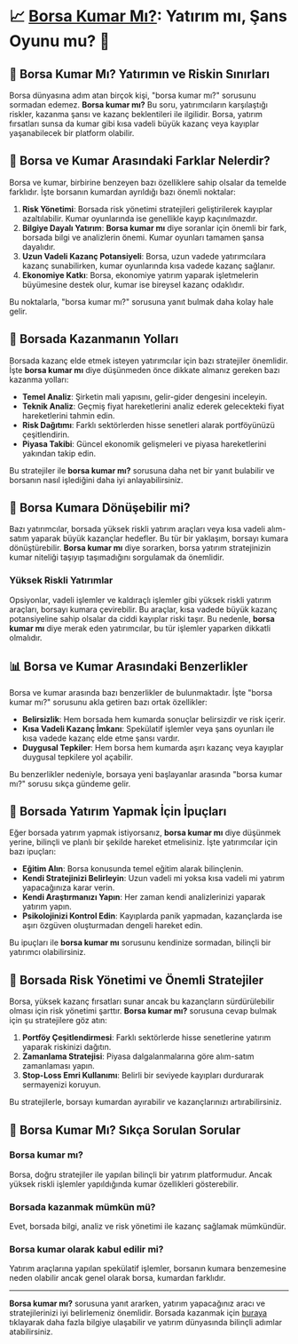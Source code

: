 # 📈 [Borsa Kumar Mı?](https://casinotr.link/gWCRZ4): Yatırım mı, Şans Oyunu mu? 💸

## 🎲 Borsa Kumar Mı? Yatırımın ve Riskin Sınırları
Borsa dünyasına adım atan birçok kişi, "borsa kumar mı?" sorusunu sormadan edemez. **Borsa kumar mı?** Bu soru, yatırımcıların karşılaştığı riskler, kazanma şansı ve kazanç beklentileri ile ilgilidir. Borsa, yatırım fırsatları sunsa da kumar gibi kısa vadeli büyük kazanç veya kayıplar yaşanabilecek bir platform olabilir.

## 🎉 Borsa ve Kumar Arasındaki Farklar Nelerdir?
Borsa ve kumar, birbirine benzeyen bazı özelliklere sahip olsalar da temelde farklıdır. İşte borsanın kumardan ayrıldığı bazı önemli noktalar:

1. **Risk Yönetimi**: Borsada risk yönetimi stratejileri geliştirilerek kayıplar azaltılabilir. Kumar oyunlarında ise genellikle kayıp kaçınılmazdır.
2. **Bilgiye Dayalı Yatırım**: **Borsa kumar mı** diye soranlar için önemli bir fark, borsada bilgi ve analizlerin önemi. Kumar oyunları tamamen şansa dayalıdır.
3. **Uzun Vadeli Kazanç Potansiyeli**: Borsa, uzun vadede yatırımcılara kazanç sunabilirken, kumar oyunlarında kısa vadede kazanç sağlanır.
4. **Ekonomiye Katkı**: Borsa, ekonomiye yatırım yaparak işletmelerin büyümesine destek olur, kumar ise bireysel kazanç odaklıdır.

Bu noktalarla, "borsa kumar mı?" sorusuna yanıt bulmak daha kolay hale gelir.

## 🎰 Borsada Kazanmanın Yolları
Borsada kazanç elde etmek isteyen yatırımcılar için bazı stratejiler önemlidir. İşte **borsa kumar mı** diye düşünmeden önce dikkate almanız gereken bazı kazanma yolları:

- **Temel Analiz**: Şirketin mali yapısını, gelir-gider dengesini inceleyin.
- **Teknik Analiz**: Geçmiş fiyat hareketlerini analiz ederek gelecekteki fiyat hareketlerini tahmin edin.
- **Risk Dağıtımı**: Farklı sektörlerden hisse senetleri alarak portföyünüzü çeşitlendirin.
- **Piyasa Takibi**: Güncel ekonomik gelişmeleri ve piyasa hareketlerini yakından takip edin.

Bu stratejiler ile **borsa kumar mı?** sorusuna daha net bir yanıt bulabilir ve borsanın nasıl işlediğini daha iyi anlayabilirsiniz.

## 💸 Borsa Kumara Dönüşebilir mi?
Bazı yatırımcılar, borsada yüksek riskli yatırım araçları veya kısa vadeli alım-satım yaparak büyük kazançlar hedefler. Bu tür bir yaklaşım, borsayı kumara dönüştürebilir. **Borsa kumar mı** diye sorarken, borsa yatırım stratejinizin kumar niteliği taşıyıp taşımadığını sorgulamak da önemlidir.

### Yüksek Riskli Yatırımlar
Opsiyonlar, vadeli işlemler ve kaldıraçlı işlemler gibi yüksek riskli yatırım araçları, borsayı kumara çevirebilir. Bu araçlar, kısa vadede büyük kazanç potansiyeline sahip olsalar da ciddi kayıplar riski taşır. Bu nedenle, **borsa kumar mı** diye merak eden yatırımcılar, bu tür işlemler yaparken dikkatli olmalıdır.

## 📊 Borsa ve Kumar Arasındaki Benzerlikler
Borsa ve kumar arasında bazı benzerlikler de bulunmaktadır. İşte "borsa kumar mı?" sorusunu akla getiren bazı ortak özellikler:

- **Belirsizlik**: Hem borsada hem kumarda sonuçlar belirsizdir ve risk içerir.
- **Kısa Vadeli Kazanç İmkanı**: Spekülatif işlemler veya şans oyunları ile kısa vadede kazanç elde etme şansı vardır.
- **Duygusal Tepkiler**: Hem borsa hem kumarda aşırı kazanç veya kayıplar duygusal tepkilere yol açabilir.

Bu benzerlikler nedeniyle, borsaya yeni başlayanlar arasında "borsa kumar mı?" sorusu sıkça gündeme gelir.

## 🏅 Borsada Yatırım Yapmak İçin İpuçları
Eğer borsada yatırım yapmak istiyorsanız, **borsa kumar mı** diye düşünmek yerine, bilinçli ve planlı bir şekilde hareket etmelisiniz. İşte yatırımcılar için bazı ipuçları:

- **Eğitim Alın**: Borsa konusunda temel eğitim alarak bilinçlenin.
- **Kendi Stratejinizi Belirleyin**: Uzun vadeli mi yoksa kısa vadeli mi yatırım yapacağınıza karar verin.
- **Kendi Araştırmanızı Yapın**: Her zaman kendi analizlerinizi yaparak yatırım yapın.
- **Psikolojinizi Kontrol Edin**: Kayıplarda panik yapmadan, kazançlarda ise aşırı özgüven oluşturmadan dengeli hareket edin.

Bu ipuçları ile **borsa kumar mı** sorusunu kendinize sormadan, bilinçli bir yatırımcı olabilirsiniz.

## 🎁 Borsada Risk Yönetimi ve Önemli Stratejiler
Borsa, yüksek kazanç fırsatları sunar ancak bu kazançların sürdürülebilir olması için risk yönetimi şarttır. **Borsa kumar mı?** sorusuna cevap bulmak için şu stratejilere göz atın:

1. **Portföy Çeşitlendirmesi**: Farklı sektörlerde hisse senetlerine yatırım yaparak riskinizi dağıtın.
2. **Zamanlama Stratejisi**: Piyasa dalgalanmalarına göre alım-satım zamanlaması yapın.
3. **Stop-Loss Emri Kullanımı**: Belirli bir seviyede kayıpları durdurarak sermayenizi koruyun.

Bu stratejilerle, borsayı kumardan ayırabilir ve kazançlarınızı artırabilirsiniz.

## 🎯 Borsa Kumar Mı? Sıkça Sorulan Sorular

### Borsa kumar mı?
Borsa, doğru stratejiler ile yapılan bilinçli bir yatırım platformudur. Ancak yüksek riskli işlemler yapıldığında kumar özellikleri gösterebilir.

### Borsada kazanmak mümkün mü?
Evet, borsada bilgi, analiz ve risk yönetimi ile kazanç sağlamak mümkündür.

### Borsa kumar olarak kabul edilir mi?
Yatırım araçlarına yapılan spekülatif işlemler, borsanın kumara benzemesine neden olabilir ancak genel olarak borsa, kumardan farklıdır.

---

**Borsa kumar mı?** sorusuna yanıt ararken, yatırım yapacağınız aracı ve stratejilerinizi iyi belirlemeniz önemlidir. Borsada kazanmak için [buraya](https://casinotr.link/gWCRZ4) tıklayarak daha fazla bilgiye ulaşabilir ve yatırım dünyasında bilinçli adımlar atabilirsiniz.
